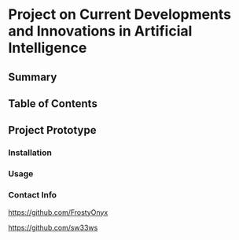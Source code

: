 <h1>Project on Current Developments and Innovations in Artificial Intelligence</h1>

<h2>Summary</h2>

<h2>Table of Contents</h2>

<h2>Project Prototype</h2>

<h3>Installation</h3>

<h3>Usage</h3>

<h3>Contact Info</h3>

https://github.com/FrostyOnyx

https://github.com/sw33ws


